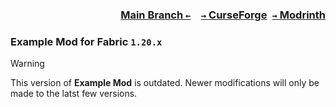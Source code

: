 ### <p align=right>[Main Branch `←`](https://github.com/KessokuTeaTime/Example-Mod)&emsp;[`→` CurseForge](https://www.curseforge.com/minecraft/mc-mods/modid)&ensp;[`→` Modrinth](https://modrinth.com/mod/modid)</p>

### Example Mod for Fabric `1.20.x`

> [!WARNING]
> This version of **Example Mod** is outdated. Newer modifications will only be made to the latst few versions.
